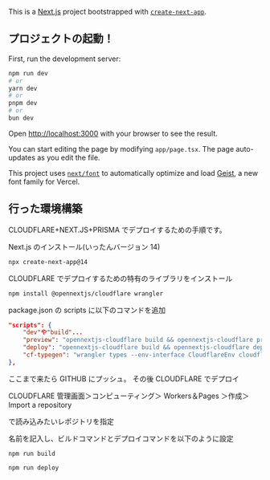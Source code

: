 This is a [Next.js](https://nextjs.org) project bootstrapped with [`create-next-app`](https://nextjs.org/docs/app/api-reference/cli/create-next-app).

## プロジェクトの起動！

First, run the development server:

```bash
npm run dev
# or
yarn dev
# or
pnpm dev
# or
bun dev
```

Open [http://localhost:3000](http://localhost:3000) with your browser to see the result.

You can start editing the page by modifying `app/page.tsx`. The page auto-updates as you edit the file.

This project uses [`next/font`](https://nextjs.org/docs/app/building-your-application/optimizing/fonts) to automatically optimize and load [Geist](https://vercel.com/font), a new font family for Vercel.

## 行った環境構築

CLOUDFLARE+NEXT.JS+PRISMA でデプロイするための手順です。

Next.js のインストール(いったんバージョン 14)

```bash
npx create-next-app@14
```

CLOUDFLARE でデプロイするための特有のライブラリをインストール

```bash
npm install @opennextjs/cloudflare wrangler
```

package.json の scripts に以下のコマンドを追加

```json:package.json
"scripts": {
    "dev"や"build"...
    "preview": "opennextjs-cloudflare build && opennextjs-cloudflare preview",
    "deploy": "opennextjs-cloudflare build && opennextjs-cloudflare deploy",
    "cf-typegen": "wrangler types --env-interface CloudflareEnv cloudflare-env.d.ts"
},
```

ここまで来たら GITHUB にプッシュ。
その後 CLOUDFLARE でデプロイ

CLOUDFLARE 管理画面＞コンピューティング＞ Workers＆Pages ＞作成＞ Import a repository

で読み込みたいレポジトリを指定

名前を記入し、ビルドコマンドとデプロイコマンドを以下のように設定

```bash:ビルドコマンド
npm run build
```

```bash:デプロイコマンド
npm run deploy
```
